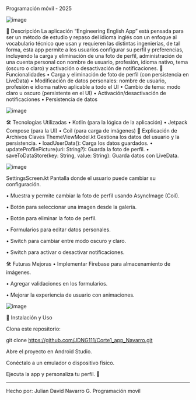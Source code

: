 Programación móvil - 2025

![image](https://github.com/user-attachments/assets/2135cf55-21eb-44d4-802d-fe2c6e87fd31)
 
📌 Descripción
La aplicación “Engineering English App” está pensada para ser un método de estudio y repaso del idioma inglés con un enfoque al vocabulario técnico que usan y requieren las distintas ingenierías, de tal forma, esta app permite a los usuarios configurar su perfil y preferencias, incluyendo la carga y eliminación de una foto de perfil, administración de una cuenta personal con nombre de usuario, profesión, idioma nativo, tema (oscuro o claro) y activación o desactivación de notificaciones.
🚀 Funcionalidades
•	Carga y eliminación de foto de perfil (con persistencia en LiveData)
•	Modificación de datos personales: nombre de usuario, profesión e idioma nativo aplicable a todo el UI
•	Cambio de tema: modo claro u oscuro (persistente en el UI)
•	Activación/desactivación de notificaciones
•	Persistencia de datos 

![image](https://github.com/user-attachments/assets/fd3b54b1-4bc7-46ac-81bc-bb0f35a9d6d6)

🛠️ Tecnologías Utilizadas
•	Kotlin (para la lógica de la aplicación)
•	Jetpack Compose (para la UI)
•	Coil (para carga de imágenes)
📜 Explicación de Archivos Claves
ThemeViewModel.kt
Gestiona los datos del usuario y la persistencia.
•	loadUserData(): Carga los datos guardados.
•	updateProfilePicture(uri: String?): Guarda la foto de perfil.
•	saveToDataStore(key: String, value: String): Guarda datos con LiveData.

![image](https://github.com/user-attachments/assets/2c803678-8922-4c31-b58d-905fc89b7b18)
 
SettingsScreen.kt
Pantalla donde el usuario puede cambiar su configuración.

•	Muestra y permite cambiar la foto de perfil usando AsyncImage (Coil).

•	Botón para seleccionar una imagen desde la galería.

•	Botón para eliminar la foto de perfil.

•	Formularios para editar datos personales.

•	Switch para cambiar entre modo oscuro y claro.

•	Switch para activar o desactivar notificaciones.
 
🛠️ Futuras Mejoras
•	Implementar Firebase para almacenamiento de imágenes.

•	Agregar validaciones en los formularios.

•	Mejorar la experiencia de usuario con animaciones.

 ![image](https://github.com/user-attachments/assets/7359a919-e68e-44fe-afe0-fd1f31441bb2)

🙌 Instalación y Uso

Clona este repositorio:

git clone https://github.com/JDNG111/Corte1_app_Navarro.git

Abre el proyecto en Android Studio.

Conéctalo a un emulador o dispositivo físico.

Ejecuta la app y personaliza tu perfil. 🎨

________________________________________
Hecho por:
Julian David Navarro G.
Programación movil
